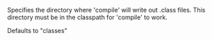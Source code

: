   Specifies the directory where 'compile' will write out .class
  files. This directory must be in the classpath for 'compile' to
  work.

  Defaults to "classes"